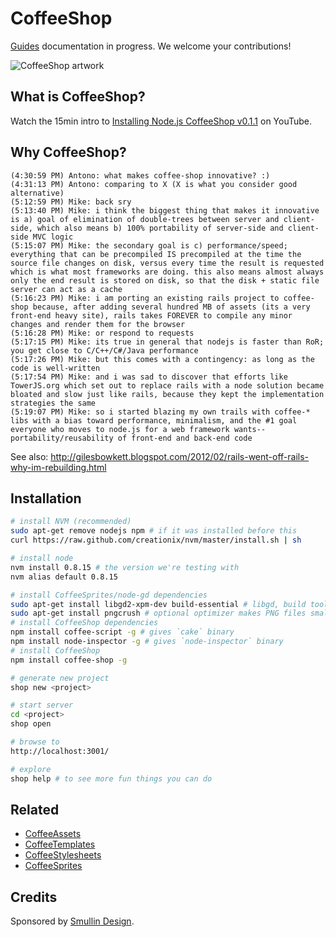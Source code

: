 # CoffeeShop

[Guides](http://mikesmullin.github.com/coffee-shop-docs/) documentation in progress. We welcome your contributions!

![CoffeeShop artwork](https://raw.github.com/mikesmullin/coffee-shop/stable/skeleton/static/public/images/coffee-shop.png)

## What is CoffeeShop?

Watch the 15min intro to [Installing Node.js CoffeeShop v0.1.1](http://youtu.be/sdVvesNOn6g) on YouTube.

## Why CoffeeShop?

    (4:30:59 PM) Antono: what makes coffee-shop innovative? :)
    (4:31:13 PM) Antono: comparing to X (X is what you consider good alternative)
    (5:12:59 PM) Mike: back sry
    (5:13:40 PM) Mike: i think the biggest thing that makes it innovative is a) goal of elimination of double-trees between server and client-side, which also means b) 100% portability of server-side and client-side MVC logic 
    (5:15:07 PM) Mike: the secondary goal is c) performance/speed; everything that can be precompiled IS precompiled at the time the source file changes on disk, versus every time the result is requested which is what most frameworks are doing. this also means almost always only the end result is stored on disk, so that the disk + static file server can act as a cache
    (5:16:23 PM) Mike: i am porting an existing rails project to coffee-shop because, after adding several hundred MB of assets (its a very front-end heavy site), rails takes FOREVER to compile any minor changes and render them for the browser
    (5:16:28 PM) Mike: or respond to requests
    (5:17:15 PM) Mike: its true in general that nodejs is faster than RoR; you get close to C/C++/C#/Java performance
    (5:17:26 PM) Mike: but this comes with a contingency: as long as the code is well-written
    (5:17:54 PM) Mike: and i was sad to discover that efforts like TowerJS.org which set out to replace rails with a node solution became bloated and slow just like rails, because they kept the implementation strategies the same
    (5:19:07 PM) Mike: so i started blazing my own trails with coffee-* libs with a bias toward performance, minimalism, and the #1 goal everyone who moves to node.js for a web framework wants--portability/reusability of front-end and back-end code

See also: http://gilesbowkett.blogspot.com/2012/02/rails-went-off-rails-why-im-rebuilding.html

## Installation

```bash
# install NVM (recommended)
sudo apt-get remove nodejs npm # if it was installed before this
curl https://raw.github.com/creationix/nvm/master/install.sh | sh

# install node
nvm install 0.8.15 # the version we're testing with
nvm alias default 0.8.15

# install CoffeeSprites/node-gd dependencies
sudo apt-get install libgd2-xpm-dev build-essential # libgd, build tools
sudo apt-get install pngcrush # optional optimizer makes PNG files smaller
# install CoffeeShop dependencies
npm install coffee-script -g # gives `cake` binary
npm install node-inspector -g # gives `node-inspector` binary
# install CoffeeShop
npm install coffee-shop -g

# generate new project
shop new <project>

# start server
cd <project>
shop open

# browse to
http://localhost:3001/

# explore
shop help # to see more fun things you can do
```

## Related

* [CoffeeAssets](https://github.com/mikesmullin/coffee-assets)
* [CoffeeTemplates](https://github.com/mikesmullin/coffee-templates)
* [CoffeeStylesheets](https://github.com/mikesmullin/coffee-stylesheets)
* [CoffeeSprites](https://github.com/mikesmullin/coffee-sprites)

## Credits

Sponsored by [Smullin Design](http://www.smullindesign.com/).
